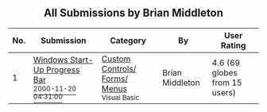 ﻿<div align="center">

## All Submissions by Brian Middleton

</div>

No.  | Submission | Category | By   | User Rating
---- | ---------- | -------- | ---- | -----------
1 | [Windows Start\-Up Progress Bar<br /><sup>2000-11-20 04:31:00</sup>](https://github.com/Planet-Source-Code/brian-middleton-windows-start-up-progress-bar__1-12966) | [Custom Controls/ Forms/  Menus<br /><sup>Visual Basic</sup>](../ByCategory/custom-controls-forms-menus__1-4.md) | Brian Middleton | 4.6 (69 globes from 15 users)
